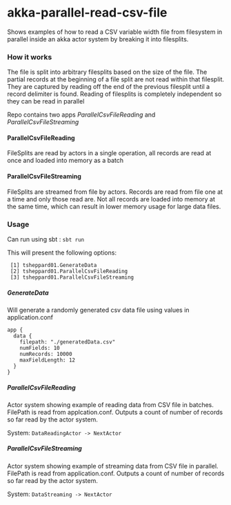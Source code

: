 # akka-parallel-read-csv-file
Shows examples of how to read a CSV variable width file from filesystem in parallel
inside an akka actor system by breaking it into filesplits.

### How it works

The file is split into arbitrary filesplits based on the size of the file. The partial records at the beginning of a 
file split are not read within that filesplit.  They are captured by reading off the end of the previous filesplit
until a record delimiter is found. Reading of filesplits is completely independent so they can be
read in parallel

Repo contains two apps *ParallelCsvFileReading* and *ParallelCsvFileStreaming*

#### ParallelCsvFileReading

FileSplits are read by actors in a single operation, all records are read at once and loaded into
memory as a batch

#### ParallelCsvFileStreaming

FileSplits are streamed from file by actors.  Records are read from file one at a time and only those read are.
Not all records are loaded into memory at the same time, which can result in lower memory usage for large data files.


### Usage
Can run using sbt : `sbt run`

This will present the following options:

``` 
 [1] tsheppard01.GenerateData
 [2] tsheppard01.ParallelCsvFileReading
 [3] tsheppard01.ParallelCsvFileStreaming
  ```
##### GenerateData
Will generate a randomly generated csv data file using values in application.conf
```
app {
  data {
    filepath: "./generatedData.csv"
    numFields: 10
    numRecords: 10000
    maxFieldLength: 12
  }
}
```

##### ParallelCsvFileReading
Actor system showing example of reading data from CSV file in batches.  FilePath is read from applcation.conf.
Outputs a count of number of records so far read by the actor system.

System: 
```DataReadingActor -> NextActor```

##### ParallelCsvFileStreaming
Actor system showing example of streaming data from CSV file in parallel.  FilePath is read from application.conf.
Outputs a count of number of records so far read by the actor system.

System:
```DataStreaming -> NextActor```
